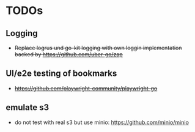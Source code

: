 # TODOs

## Logging
- ~~Replace logrus und go-kit logging with own loggin implementation backed by https://github.com/uber-go/zap~~

## UI/e2e testing of bookmarks
- ~~https://github.com/playwright-community/playwright-go~~

## emulate s3
- do not test with real s3 but use minio: https://github.com/minio/minio
